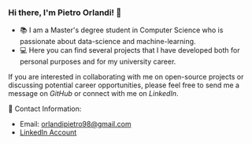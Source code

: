 ### Hi there, I'm Pietro Orlandi! 👋
- 📚  I am a Master's degree student in Computer Science who is passionate about data-science and machine-learning.<br>
- 💻  Here you can find several projects that I have developed both for personal purposes and for my university career.<br>

If you are interested in collaborating with me on open-source projects or discussing potential career opportunities, please feel free to send me a message on _GitHub_ or connect with me on _LinkedIn_.

💬 Contact Information:
- Email: orlandipietro98@gmail.com
- [LinkedIn Account](https://www.linkedin.com/in/pietro-orlandi-b5a69b132/)<br>



<!--
**pietroorlandi/pietroorlandi** is a ✨ _special_ ✨ repository because its `README.md` (this file) appears on your GitHub profile.

Here are some ideas to get you started:

- 🔭 I’m currently working on ...
- 🌱 I’m currently learning ...
- 👯 I’m looking to collaborate on ...
- 🤔 I’m looking for help with ...
-  Ask me about ...
- 📫 How to reach me: ...
- 😄 Pronouns: ...
- ⚡ Fun fact: ...
-->
